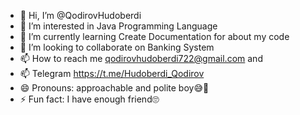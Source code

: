 - 👋 Hi, I’m @QodirovHudoberdi
- 👀 I’m interested in Java Programming Language
- 🌱 I’m currently learning Create Documentation for about my code
- 💞️ I’m looking to collaborate on Banking System
- 📫 How to reach me qodirovhudoberdi722@gmail.com and
- 📫 Telegram  https://t.me/Hudoberdi_Qodirov
- 😄 Pronouns: approachable and polite boy😅🧐
- ⚡ Fun fact: I have  enough friend🙄

<!---
QodirovHudoberdi/QodirovHudoberdi is a ✨ special ✨ repository because its `README.md` (this file) appears on your GitHub profile.
You can click the Preview link to take a look at your changes.
--->
